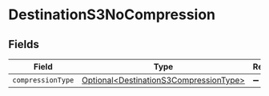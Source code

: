 # DestinationS3NoCompression


## Fields

| Field                                                                                          | Type                                                                                           | Required                                                                                       | Description                                                                                    |
| ---------------------------------------------------------------------------------------------- | ---------------------------------------------------------------------------------------------- | ---------------------------------------------------------------------------------------------- | ---------------------------------------------------------------------------------------------- |
| `compressionType`                                                                              | [Optional\<DestinationS3CompressionType>](../../models/shared/DestinationS3CompressionType.md) | :heavy_minus_sign:                                                                             | N/A                                                                                            |